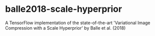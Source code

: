 # balle2018-scale-hyperprior
A TensorFlow implementation of the state-of-the-art 'Variational Image Compression with a Scale Hyperprior' by Balle et al. (2018)
